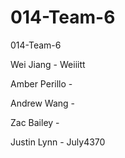 # 014-Team-6

014-Team-6

Wei Jiang - Weiiitt

Amber Perillo - 

Andrew Wang -

Zac Bailey -

Justin Lynn - July4370
